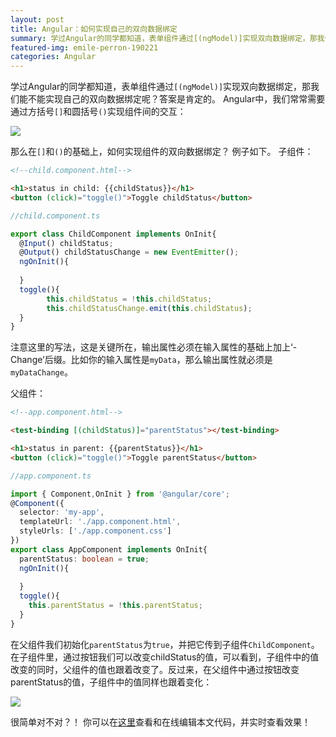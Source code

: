 ```yaml
---
layout: post
title: Angular：如何实现自己的双向数据绑定
summary: 学过Angular的同学都知道，表单组件通过[(ngModel)]实现双向数据绑定，那我们能不能实现自己的双向数据绑定呢？答案是肯定的。
featured-img: emile-perron-190221
categories: Angular
---
```


学过Angular的同学都知道，表单组件通过`[(ngModel)]`实现双向数据绑定，那我们能不能实现自己的双向数据绑定呢？答案是肯定的。
Angular中，我们常常需要通过方括号`[]`和圆括号`()`实现组件间的交互：

![]({{site.url}}{{site.baseurl}}/assets/img/no_subject/data_binding_syntax.png)

那么在`[]`和`()`的基础上，如何实现组件的双向数据绑定？
例子如下。
子组件：
```html
<!--child.component.html-->

<h1>status in child: {{childStatus}}</h1>
<button (click)="toggle()">Toggle childStatus</button>
```
```typescript
//child.component.ts

export class ChildComponent implements OnInit{
  @Input() childStatus;
  @Output() childStatusChange = new EventEmitter();
  ngOnInit(){
    
  }
  toggle(){
        this.childStatus = !this.childStatus;
        this.childStatusChange.emit(this.childStatus);
  }
}
```
注意这里的写法，这是关键所在，输出属性必须在输入属性的基础上加上‘-Change’后缀。比如你的输入属性是`myData`，那么输出属性就必须是`myDataChange`。

父组件：
```html
<!--app.component.html-->

<test-binding [(childStatus)]="parentStatus"></test-binding>

<h1>status in parent: {{parentStatus}}</h1>
<button (click)="toggle()">Toggle parentStatus</button>
```
```typescript
//app.component.ts

import { Component,OnInit } from '@angular/core';
@Component({
  selector: 'my-app',
  templateUrl: './app.component.html',
  styleUrls: ['./app.component.css']
})
export class AppComponent implements OnInit{
  parentStatus: boolean = true;
  ngOnInit(){
    
  }
  toggle(){
    this.parentStatus = !this.parentStatus;
  }
}

```
在父组件我们初始化`parentStatus`为`true`，并把它传到子组件`ChildComponent`。
在子组件里，通过按钮我们可以改变childStatus的值，可以看到，子组件中的值改变的同时，父组件的值也跟着改变了。反过来，在父组件中通过按钮改变parentStatus的值，子组件中的值同样也跟着变化：

![]({{site.url}}{{site.baseurl}}/assets/img/no_subject/data_binding_sample.gif)


很简单对不对？！
你可以在[这里](https://stackblitz.com/edit/angular-uagcji?file=app%2Fapp.component.ts)查看和在线编辑本文代码，并实时查看效果！